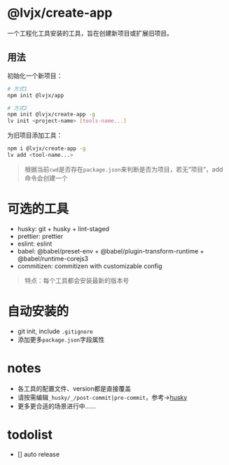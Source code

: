 # @lvjx/create-app

一个工程化工具安装的工具，旨在创建新项目或扩展旧项目。

## 用法

初始化一个新项目：
```bash
# 方式1
npm init @lvjx/app

# 方式2
npm init @lvjx/create-app -g
lv init <project-name> [tools-name...]
```

为旧项目添加工具：
```bash
npm i @lvjx/create-app -g
lv add <tool-name...>
```

> 根据当前`cwd`是否存在`package.json`来判断是否为项目，若无“项目”，add命令会创建一个

# 可选的工具

- husky: git + husky + lint-staged
- prettier: prettier
- eslint: eslint
- babel: @babel/preset-env + @babel/plugin-transform-runtime + @babel/runtime-corejs3
- commitizen: commitizen with customizable config

> 特点：每个工具都会安装最新的版本号

# 自动安装的

- git init, include `.gitignore`
- 添加更多`package.json`字段属性

# notes

- 各工具的配置文件、version都是直接覆盖
- 请按需编辑`_husky/_/post-commit|pre-commit`，参考→[husky](https://typicode.github.io/husky/#/?id=create-a-hook)
- 更多更合适的场景进行中......

# todolist

- [] auto release